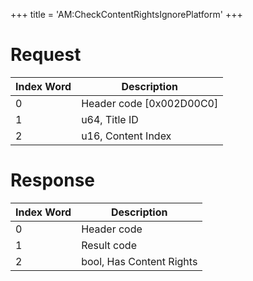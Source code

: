 +++
title = 'AM:CheckContentRightsIgnorePlatform'
+++

# Request

| Index Word | Description                |
|------------|----------------------------|
| 0          | Header code \[0x002D00C0\] |
| 1          | u64, Title ID              |
| 2          | u16, Content Index         |

# Response

| Index Word | Description              |
|------------|--------------------------|
| 0          | Header code              |
| 1          | Result code              |
| 2          | bool, Has Content Rights |